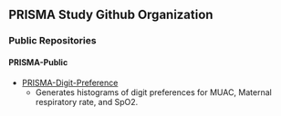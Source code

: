 ## PRISMA Study Github Organization

### Public Repositories 
#### PRISMA-Public
* [PRISMA-Digit-Preference]([https://github.com/vuejs/vue](https://github.com/PRiSMA-Study/PRISMA-Public/tree/main/PRISMA-Digit-Preference))
  + Generates histograms of digit preferences for MUAC, Maternal respiratory rate, and SpO2.
